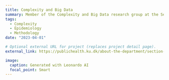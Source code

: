 ```yaml
---
title: Complexity and Big Data
summary: Member of the Complexity and Big Data research group at the Section of Epidemiology, Department of Public Health, University of Copenhagen. The aim of the research group is to study the social and biological factors determining health and disease and to elucidate the underlying behavioral, psychological, and physiological mechanisms that might explain these effects.
tags:
  - Complexity
  - Epidemiology
  - Methodology
date: "2023-04-01"

# Optional external URL for project (replaces project detail page).
external_link: https://publichealth.ku.dk/about-the-department/section-epidemiology/research-epi/complexity-and-big-data/

image:
  caption: Generated with Leonardo AI
  focal_point: Smart
---
```

